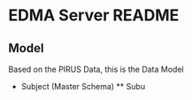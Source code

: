 # EDMA Server README

## Model

Based on the PIRUS Data, this is the Data Model

* Subject (Master Schema)
** Subu